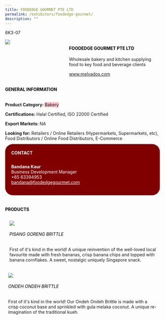 ```yaml
---
title: FOODEDGE GOURMET PTE LTD
permalink: /exhibitors/foodedge-gourmet/
description: ""
---
```

<head>
	<div class="flex-paragraph">
		<!--hi there! this is a comment and will provide you with instructional guides-->
		<!--insert booth number here!-->
		<p style="text-transform: uppercase">6k3-07</p></div>
			<div class="flex-container" style="display: flex; flex-wrap: wrap;">
				<!--insert DOWNLOAD link of company logo between the " marks!-->
			<div class="card sgds" style="flex: 1 1 40%; display: block;"><img src="https://drive.google.com/uc?id=1H_w2XYxytWs0iYhOutW4OAO9L_KkJw7_&export=download"></div>
	<div class="card-sgds" style="flex: 1 1 58%; display: block; margin-left: 3px">
		<h4 style="text-transform: uppercase; color: black;"><!--insert the exhibitor's name between the <b> tags here--><b>foodedge gourmet pte ltd</b></h4><!--insert the exhibitor's description between the <p> tags here--><p>Wholesale bakery and kitchen supplying food to key food and beverage clients</p>
		<!--insert the exhibitor's website link, making sure there is "https:// www." present please. make sure the entire https link goes in between the " marks--><p><a href="https://www.melvados.com" target="_blank"><!--insert the www website link here (no need for https)-->www.melvados.com</a></p>
	</div>
</div>
</head>

<body>
	<h4 style="text-transform: uppercase; color: black;"><b>General Information</b></h4>
		<div class="flex-container" style="display: flex; flex-wrap: wrap;">
			<div class="card sgds" style="flex: 1 1 65%; display: block; align-self: stretch">
			<div class="flex-paragraph">
			<p><b>Product Category: </b><span style=" background-color: pink; border-radius: 10 px;"><!--insert the exhibitor's pdt cat between the <p> tags here-->Bakery</span></p> 
				<p><b>Certifications: </b><!--insert all the exhibitor's certifications between the </b> and </p> here-->Halal Certified, ISO 22000 Certified</p>
			<p><b>Export Markets: </b><!--insert all the exhibitor's export markets between the </b> and </p> here-->NA</p>
			<p style="margin-bottom: 10px;"><b>Looking for: </b><!--insert all the exhibitor's potential business partners between the </b> and </p> here-->Retailers / Online Retailers (Hypermarkets, Supermarkets, etc), Food Distributors / Online Food Distributors, E-Commerce</p>
			</div>
		</div>
		<div class="card sgds" style="flex: 1 1 35%; padding: 10px; display: block; background-color: maroon; border-radius: 25px; align-self: center;">
		<h4 style="color: white; margin-top: 10px; margin-left: 10px;">CONTACT</h4>
		<div class="flex-paragraph">
			<!--replace with exhibitor's: -->
			<p style="padding: 10px; color: white;"><b><!-- POC name-->Bandana Kaur</b><br><!-- designation-->Business Development Manager<br><!--contact number-->+65 63394953<br><!-- for linking purposes, insert their email after "mailto:"...--><a href="mailto:bandana@foodedgegourmet.com" style="color: white;"><!--...and also include the display email before </a> here-->bandana@foodedgegourmet.com</a></p>
		</div>
			</div>
		</div>
	<br>
		<h4 style="text-transform: uppercase; color: black;"><b>products</b></h4>
<div style="display: flex; flex-wrap: wrap;">
  <div class="card sgds" style="flex: 1 1 47%; margin: 10px; display: block;"><!--insert the exhibitor's DOWNLOAD image for product between the " marks here-->
	<div class="flex-image" style="display: block;"><img src="https://drive.google.com/uc?id=1iQBpkujRCjb9oMv5vsIZNsO4Yf47Yg1F&export=download"></div>
	<div class="flex-paragraph">
		<h6 style="text-transform: uppercase; color: black;"><!--insert product name before </h6> and product description after <p>-->Pisang Goreng Brittle</h6>
		<p>First of it's kind in the world! A unique reinvention of the well-loved local favourite made with fresh bananas, crisp banana chips and topped with banana cornflakes. A sweet, nostalgic uniquely Singapore snack.</p></div>
	</div>
		<div class="card sgds" style="flex: 1 1 47%; margin: 10px; display: block;">
		<div class="flex-image" style="display: block;"><img src="https://drive.google.com/uc?id=1wO9kqX6gqzRbSWBSj4oyjf-djJIXtUQD&export=download"></div>
	<div class="flex-paragraph">
		<h6 style="text-transform: uppercase; color: black;">  
Ondeh Ondeh Brittle</h6>
		<p>First of it's kind in the world! Our Ondeh Ondeh Brittle is made with a crisp coconut base and sprinkled with gula melaka coconut. A unique re-imagination of the traditional kueh.</p></div>
	</div>
	</div>
</body>